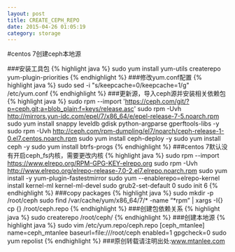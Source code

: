 ```yaml
---
layout: post
title: CREATE_CEPH_REPO 
date: 2015-04-26 01:05:19 
category: storage 
---
```

#centos 7创建ceph本地源

###安装工具包
{% highlight java %}
sudo yum install yum-utils createrepo yum-plugin-priorities
{% endhighlight %}
###修改yum.conf配置
{% highlight java %}
sudo sed -i "s/keepcache=0/keepcache=1/g" /etc/yum.conf
{% endhighlight %}
###更新源，导入ceph源并安装相关依赖包
{% highlight java %}
sudo rpm --import 'https://ceph.com/git/?p=ceph.git;a=blob_plain;f=keys/release.asc'
sudo rpm -Uvh http://mirrors.yun-idc.com/epel/7/x86_64/e/epel-release-7-5.noarch.rpm
sudo yum install snappy leveldb gdisk python-argparse gperftools-libs -y
sudo rpm -Uvh http://ceph.com/rpm-dumpling/el7/noarch/ceph-release-1-0.el7.centos.noarch.rpm
sudo yum install ceph-deploy -y
sudo yum install ceph -y
sudo yum install btrfs-progs
{% endhighlight %}
###centos 7默认没有开启ceph_fs内核，需要更改内核
{% highlight java %}
sudo rpm --import https://www.elrepo.org/RPM-GPG-KEY-elrepo.org
sudo rpm -Uvh http://www.elrepo.org/elrepo-release-7.0-2.el7.elrepo.noarch.rpm
sudo yum install -y yum-plugin-fastestmirror
sudo yum --enablerepo=elrepo-kernel install kernel-ml kernel-ml-devel
sudo grub2-set-default 0
sudo init 6
{% endhighlight %}
###copy packages
{% highlight java %}
sudo mkdir -p /root/ceph
sudo find /var/cache/yum/x86_64/7/* -name  “*rpm” | xargs -I{} cp {} /root/ceph.repo
{% endhighlight %}
###创建包依赖关系
{% highlight java %}
sudo createrepo /root/ceph/
{% endhighlight %}
###创建本地源
{% highlight java %}
sudo vim /etc/yum.repo/ceph.repo
[ceph_mtanlee]
name=ceph_mtanlee
baseurl=file:///root/ceph
enabled=1
gpgcheck=0
sudo yum repolist
{% endhighlight %}
###原创转载请注明出处:<a herf='http://mtanlee.com'>www.mtanlee.com</a>
